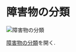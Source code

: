 # 障害物の分類

![障害物の分類](../../assets/img/obstacles.png)

[障害物の分類](https://jpdga-shizuoka.github.io/rules/assets/img/obstacles.png)を開く.
